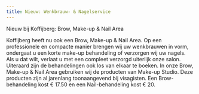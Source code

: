 ```yaml
---
title: Nieuw: Wenkbrauw- & Nagelservice
---
```


Nieuw bij Koffijberg: Brow, Make-up & Nail Area 

Koffijberg heeft nu ook een Brow, Make-up & Nail Area. Op een professionele en compacte manier brengen wij uw wenkbrauwen in vorm, ondergaat u een korte make-up behandeling of verzorgen wij uw nagels. Als u dat wilt, verlaat u met een compleet verzorgd uiterlijk onze salon. Uiteraard zijn de behandelingen ook los van elkaar te boeken. In onze Brow, Make-up & Nail Area gebruiken wij de producten van Make-up Studio. Deze producten zijn al jarenlang toonaangevend bij visagisten. Een Brow-behandeling kost € 17.50 en een Nail-behandeling kost € 20.